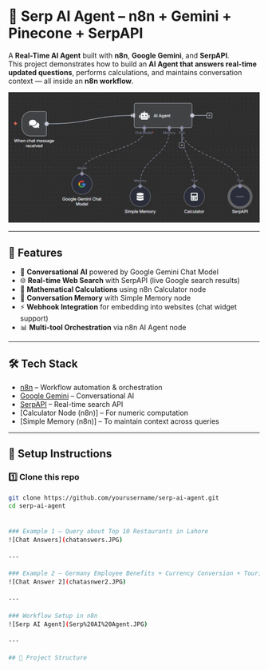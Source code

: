 
# 🤖 Serp AI Agent – n8n + Gemini + Pinecone + SerpAPI
 

A **Real-Time AI Agent** built with **n8n**, **Google Gemini**, and **SerpAPI**.  
This project demonstrates how to build an **AI Agent that answers real-time updated questions**, performs calculations, and maintains conversation context — all inside an **n8n workflow**.  

![Serp AI Agent Workflow](serpAPI.JPG)

---

## 🌟 Features
- 💬 **Conversational AI** powered by Google Gemini Chat Model  
- 🌐 **Real-time Web Search** with SerpAPI (live Google search results)  
- 🧮 **Mathematical Calculations** using n8n Calculator node  
- 🧠 **Conversation Memory** with Simple Memory node  
- ⚡ **Webhook Integration** for embedding into websites (chat widget support)  
- 📊 **Multi-tool Orchestration** via n8n AI Agent node  

---

## 🛠️ Tech Stack
- [n8n](https://n8n.io/) – Workflow automation & orchestration  
- [Google Gemini](https://ai.google.dev/) – Conversational AI  
- [SerpAPI](https://serpapi.com/) – Real-time search API  
- [Calculator Node (n8n)] – For numeric computation  
- [Simple Memory (n8n)] – To maintain context across queries  

---

## 🚀 Setup Instructions  

### 1️⃣ Clone this repo  
```bash
git clone https://github.com/yourusername/serp-ai-agent.git
cd serp-ai-agent


### Example 1 – Query about Top 10 Restaurants in Lahore  
![Chat Answers](chatanswers.JPG)

---

### Example 2 – Germany Employee Benefits + Currency Conversion + Tourist Spots  
![Chat Answer 2](chatasnwer2.JPG)

---

### Workflow Setup in n8n  
![Serp AI Agent](Serp%20AI%20Agent.JPG)

---

## 📂 Project Structure
